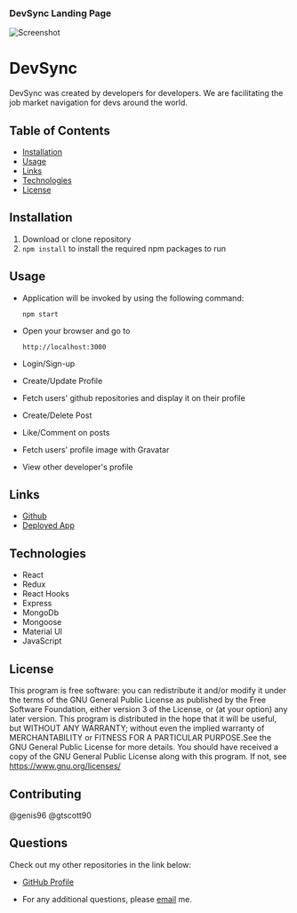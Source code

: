 ### DevSync Landing Page

![Screenshot](client/src/styles/devsync.png)

# DevSync

DevSync was created by developers for developers. We are facilitating the job market navigation for devs around the world.

## Table of Contents

- [Installation](#installation)
- [Usage](#usage)
- [Links](#Links)
- [Technologies](#Technologies)
- [License](#License)

## Installation

1. Download or clone repository
2. `npm install` to install the required npm packages to run

## Usage

- Application will be invoked by using the following command:

  `npm start`

- Open your browser and go to

  `http://localhost:3000`

- Login/Sign-up
- Create/Update Profile
- Fetch users' github repositories and display it on their profile
- Create/Delete Post
- Like/Comment on posts
- Fetch users' profile image with Gravatar
- View other developer's profile

## Links

- [Github](https://github.com/jongomezdev/Project-3)
- [Deployed App](https://devsync-project-3.herokuapp.com/)

## Technologies

- React
- Redux
- React Hooks
- Express
- MongoDb
- Mongoose
- Material UI
- JavaScript

## License

This program is free software: you can redistribute it and/or modify
it under the terms of the GNU General Public License as published by
the Free Software Foundation, either version 3 of the License, or
(at your option) any later version.
This program is distributed in the hope that it will be useful,
but WITHOUT ANY WARRANTY; without even the implied warranty of
MERCHANTABILITY or FITNESS FOR A PARTICULAR PURPOSE.See the
GNU General Public License for more details.
You should have received a copy of the GNU General Public License
along with this program. If not, see <https://www.gnu.org/licenses/>

## Contributing

@genis96
@gtscott90

## Questions

Check out my other repositories in the link below:

- [GitHub Profile](https://github.com/jongomezdev)

- For any additional questions, please [email](mailto:jongomezdev@gmail.com) me.
